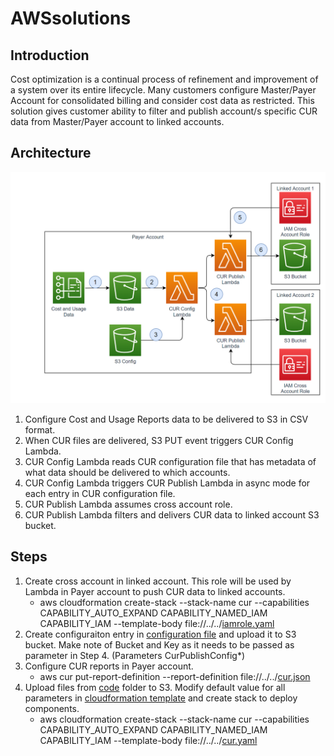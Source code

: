 # AWSsolutions

## Introduction

Cost optimization is a continual process of refinement and improvement of a system over its entire lifecycle. Many customers configure 
Master/Payer Account for consolidated billing and consider cost data as restricted. This solution gives customer ability to filter and publish account/s specific CUR data from Master/Payer account to linked accounts.

## Architecture

![](files/solution.png)

1.	Configure Cost and Usage Reports data to be delivered to S3 in CSV format.
2.	When CUR files are delivered, S3 PUT event triggers CUR Config Lambda.
3.	CUR Config Lambda reads CUR configuration file that has metadata of what data should be delivered to which accounts.
4.	CUR Config Lambda triggers CUR Publish Lambda in async mode for each entry in CUR configuration file.
5.	CUR Publish Lambda assumes cross account role.
6.	CUR Publish Lambda filters and delivers CUR data to linked account S3 bucket.


## Steps

1. Create cross account in linked account. This role will be used by Lambda in Payer account to push CUR data to linked accounts. 
   * aws cloudformation create-stack --stack-name cur --capabilities  CAPABILITY_AUTO_EXPAND CAPABILITY_NAMED_IAM CAPABILITY_IAM --template-body file://../../[iamrole.yaml](code/iamrole.yaml)
2. Create configuraiton entry in [configuration file](code/curpublish.conf) and upload it to S3 bucket. Make note of Bucket and Key as it needs to be passed as parameter in Step 4. (Parameters CurPublishConfig*)
3. Configure CUR reports in Payer account.
   * aws cur put-report-definition --report-definition file://../../[cur.json](code/cur.json)
4. Upload files from [code](code/) folder to S3. Modify default value for all parameters in [cloudformation template](code/cur.yaml) and create stack to deploy components.
   * aws cloudformation create-stack --stack-name cur --capabilities  CAPABILITY_AUTO_EXPAND CAPABILITY_NAMED_IAM CAPABILITY_IAM --template-body file://../../[cur.yaml](code/cur.yaml)